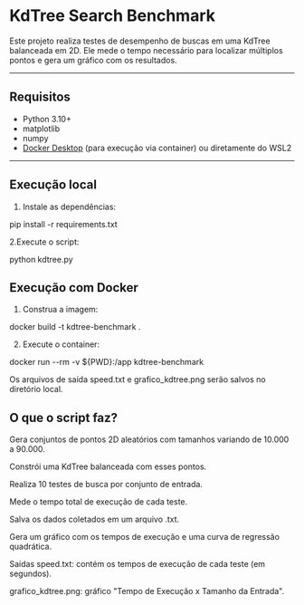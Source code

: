 # KdTree Search Benchmark

Este projeto realiza testes de desempenho de buscas em uma KdTree balanceada em 2D. Ele mede o tempo necessário para localizar múltiplos pontos e gera um gráfico com os resultados.

---

## Requisitos

- Python 3.10+
- matplotlib
- numpy
- [Docker Desktop](https://www.docker.com/products/docker-desktop) (para execução via container) ou diretamente do WSL2

---

## Execução local

1. Instale as dependências:


pip install -r requirements.txt

2.Execute o script:

python kdtree.py

## Execução com Docker

1. Construa a imagem:

docker build -t kdtree-benchmark .

2. Execute o container:

docker run --rm -v ${PWD}:/app kdtree-benchmark

Os arquivos de saída speed.txt e grafico_kdtree.png serão salvos no diretório local.

## O que o script faz?

Gera conjuntos de pontos 2D aleatórios com tamanhos variando de 10.000 a 90.000.

Constrói uma KdTree balanceada com esses pontos.

Realiza 10 testes de busca por conjunto de entrada.

Mede o tempo total de execução de cada teste.

Salva os dados coletados em um arquivo .txt.

Gera um gráfico com os tempos de execução e uma curva de regressão quadrática.

Saídas
speed.txt: contém os tempos de execução de cada teste (em segundos).

grafico_kdtree.png: gráfico "Tempo de Execução x Tamanho da Entrada".

